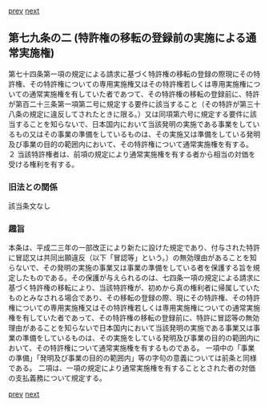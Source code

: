 [prev](/specific\markdowns\特許法\105_Mp-Ch_4-Se_1-At_79.md)
[next](/specific\markdowns\特許法\107_Mp-Ch_4-Se_1-At_80.md)
## 第七九条の二 (特許権の移転の登録前の実施による通常実施権)
第七十四条第一項の規定による請求に基づく特許権の移転の登録の際現にその特許権、その特許権についての専用実施権又はその特許権若しくは専用実施権についての通常実施権を有していた者であつて、その特許権の移転の登録前に、特許が第百二十三条第一項第二号に規定する要件に該当すること（その特許が第三十八条の規定に違反してされたときに限る。）又は同項第六号に規定する要件に該当することを知らないで、日本国内において当該発明の実施である事業をしているもの又はその事業の準備をしているものは、その実施又は準備をしている発明及び事業の目的の範囲内において、その特許権について通常実施権を有する。
２ 当該特許権者は、前項の規定により通常実施権を有する者から相当の対価を受ける権利を有する。

### 旧法との関係
該当条文なし

### 趣旨
本条は、平成二三年の一部改正により新たに設けた規定であり、付与された特許に冒認又は共同出願違反（以下「冒認等」という。）の無効理由があることを知らないで、その発明の実施の事業又は事業の準備をしている者を保護する旨を規定したものである。その保護が与えられるのは、七四条一項の規定による請求に基づく特許権の移転により、当該特許権が、初めから真の権利者に帰属していたものとみなされる場合であり、その移転の登録の際、現にその特許権、その特許権についての専用実施権又はその特許権若しくは専用実施権についての通常実施権を有していた者であって、その特許権の移転の登録前に、特許に冒認等の無効理由があることを知らないで日本国内において当該発明の実施である事業又は事業の準備をしているものは、その実施をしている発明及び事業の目的の範囲内において、その特許権について通常実施権を有するものである。
一項中の「事業の準備」「発明及び事業の目的の範囲内」等の字句の意義については前条と同様である。
二項は、一項の規定により通常実施権を有することとされた者の対価の支払義務について規定する。

[prev](/specific\markdowns\特許法\105_Mp-Ch_4-Se_1-At_79.md)
[next](/specific\markdowns\特許法\107_Mp-Ch_4-Se_1-At_80.md)